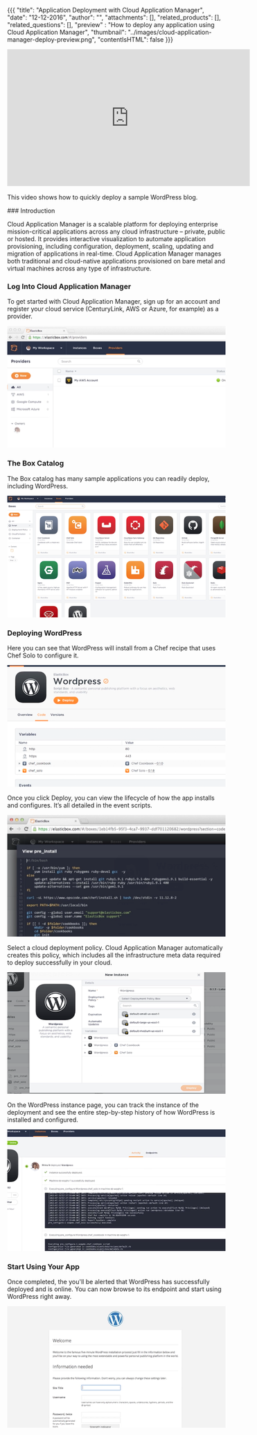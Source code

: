 {{{
  "title": "Application Deployment with Cloud Application Manager",
  "date": "12-12-2016",
  "author": "",
  "attachments": [],
  "related_products": [],
  "related_questions": [],
  "preview" : "How to deploy any application using Cloud Application Manager",
  "thumbnail": "../images/cloud-application-manager-deploy-preview.png",
  "contentIsHTML": false
}}}

<div class="no-pdf">
<iframe width="560" height="315" src="https://player.vimeo.com/video/135104898" frameborder="0" allowfullscreen></iframe>

This video shows how to quickly deploy a sample WordPress blog.
</div>
### Introduction

Cloud Application Manager is a scalable platform for deploying enterprise mission-critical applications across any cloud infrastructure &ndash; private, public or hosted. It provides interactive visualization to automate application provisioning, including configuration, deployment, scaling, updating and migration of applications in real-time. Cloud Application Manager manages both traditional and cloud-native applications provisioned on bare metal and virtual machines across any type of infrastructure.

### Log Into Cloud Application Manager

To get started with Cloud Application Manager, sign up for an account and register your cloud service (CenturyLink, AWS or Azure, for example) as a provider.

![Cloud Application Manager Login](../images/cloud-application-manager-dashboard.png)

### The Box Catalog

The Box catalog has many sample applications you can readily deploy, including WordPress.

![Cloud Application Manager Box Catalog](../images/cloud-application-manager-deploy-preview.png)

### Deploying WordPress

Here you can see that WordPress will install from a Chef recipe that uses Chef Solo to configure it.

![Cloud Application Manager WordPress Installation](../images/cloud-application-manager-wp-install.png)

Once you click Deploy, you can view the lifecycle of how the app installs and configures. It’s all detailed in the event scripts.

![Cloud Application Manager Event Script](../images/cloud-application-manager-event-scripts.png)

Select a cloud deployment policy. Cloud Application Manager automatically creates this policy, which includes all the infrastructure meta data required to deploy successfully in your cloud.

![Cloud Application Manager Deployment Policy](../images/cloud-application-manager-policy.png)

On the WordPress instance page, you can track the instance of the deployment and see the entire step-by-step history of how WordPress is installed and configured.

![Cloud Application Manager Instance Activity](../images/cloud-application-manager-instance-activity.png)

### Start Using Your App

Once completed, the you'll be alerted that WordPress has successfully deployed and is online. You can now browse to its endpoint and start using WordPress right away.

![Cloud Application Manager WordPress Endpoint](../images/cloud-application-manager-wp-endpoint.png)

